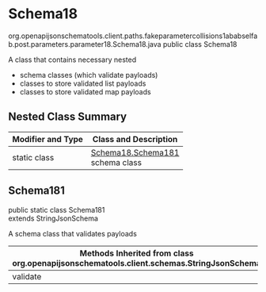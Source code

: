 # Schema18
org.openapijsonschematools.client.paths.fakeparametercollisions1ababselfab.post.parameters.parameter18.Schema18.java
public class Schema18

A class that contains necessary nested
- schema classes (which validate payloads)
- classes to store validated list payloads
- classes to store validated map payloads

## Nested Class Summary
| Modifier and Type | Class and Description |
| ----------------- | ---------------------- |
| static class | [Schema18.Schema181](#schema181)<br> schema class |

## Schema181
public static class Schema181<br>
extends StringJsonSchema

A schema class that validates payloads

| Methods Inherited from class org.openapijsonschematools.client.schemas.StringJsonSchema |
| ------------------------------------------------------------------ |
| validate                                                           |

